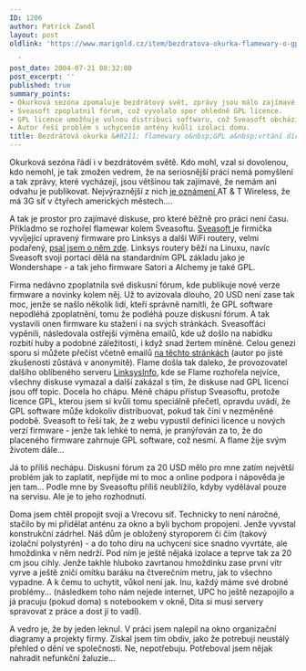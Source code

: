 ```yaml
---
ID: 1206
author: Patrick Zandl
layout: post
oldlink: 'https://www.marigold.cz/item/bezdratova-okurka-flamewary-o-gpl-a-vrtani-diry-do-styroporu

  '
post_date: 2004-07-21 08:32:00
post_excerpt: ''
published: true
summary_points:
- Okurková sezóna zpomaluje bezdrátový svět, zprávy jsou málo zajímavé.
- Sveasoft zpoplatnil fórum, což vyvolalo spor ohledně GPL licence.
- GPL licence umožňuje volnou distribuci softwaru, což Sveasoft obchází.
- Autor řeší problém s uchycením antény kvůli izolaci domu.
title: Bezdrátová okurka &#8211; flamewary o&nbsp;GPL a&nbsp;vrtání díry do styroporu&#8230;
---
```


<p>
Okurková sezóna řádí i v bezdrátovém světě. Kdo mohl, vzal si dovolenou, kdo nemohl, je tak zmožen vedrem, že na seriosnější práci nemá pomyšlení a tak zprávy, které vycházejí, jsou většinou tak zajímavé, že nemám ani odvahu je publikovat. Nejvýraznější z nich <a href="http://story.news.yahoo.com/news?tmpl=story&amp;ncid=1212&amp;e=1&amp;u=/nm/20040720/wr_nm/telecoms_attwireless_3g_dc&amp;sid=95573503">je oznámení </a>AT &amp; T Wireless, že má 3G síť v čtyřech amerických městech....</p>
<p>
A tak je prostor pro zajímavé diskuse, pro které běžně pro práci není času. Příkladmo se rozhořel flamewar kolem Sveasoftu. <a href="http://www.sveasoft.com/modules/phpBB2/index.php">Sveasoft </a>je firmička vyvíjející upravený firmware pro Linksys a další WiFi routery, velmi podařený, <a href="/item/linksys-wrt54g-zvladne-bandwidth-management">psal jsem o něm zde</a>. Linksys routery běží na Linuxu, navíc Sveasoft svoji portaci dělá na standardním GPL základu jako je Wondershape - a tak jeho firmware Satori a Alchemy je také GPL. </p>
<p>
Firma nedávno zpoplatnila své diskusní fórum, kde publikuje nové verze firmware a novinky kolem něj. Už to avizovala dlouho, 20 USD není zase tak moc, jenže se našlo několik lidí, kteří správně namítli, že GPL software nepodléhá zpoplatnění, tomu že podléhá pouze diskusní fórum. A tak vystavili onen firmware ku stažení i na svých stránkách. Sveasofťáci vypěnili, následovala ostřejší výměna emailů, kde už došlo na nabídku rozbití huby a podobné záležitosti, i když snad žertem míněné. Celou genezi sporu si můžete přečíst včetně emailů <a href="http://firmware.dl.am/">na těchto stránkách</a> (autor po jisté zkušenosti zůstává v anonymitě). Flame došla tak daleko, že provozovatel dalšího oblíbeného serveru <a href="http://www.linksysinfo.org/">LinksysInfo</a>, kde se Flame rozhořela nejvíce, všechny diskuse vymazal a další zakázal s tím, že diskuse nad GPL licencí jsou off topic. Docela ho chápu. Méně chápu přístup Sveasoftu, protože licence GPL, kterou jsem si kvůli tomu speciálně přečetl, opravdu uvádí, že GPL software může kdokoliv distribuovat, pokud tak činí v nezměněné podobě. Sveasoft to řeší tak, že z webu vypustil definici licence u nových verzí firmware - jenže tak lehké to nemá, je pranýřován za to, že do placeného firmware zahrnuje GPL software, což nesmí. A flame žije svým životem dále...</p>
<p>
Já to příliš nechápu. Diskusní fórum za 20 USD mělo pro mne zatím největší problém jak to zaplatit, nepřijde mi to moc a online podpora i nápověda je jen tam... Podle mne by Sveasoftu příliš neublížilo, kdyby vydělával pouze na servisu. Ale je to jeho rozhodnutí. </p>
<p>
Doma jsem chtěl propojit svoji a Vrecovu síť. Technicky to není náročné, stačilo by mi přidělat anténu za okno a byli bychom propojeni. Jenže vyvstal konstrukční zádrhel. Náš dům je obložený styroporem či čím (takový izolační polystyrén) - a do toho díru na uchycení sice snadno vyvrtáte, ale hmoždinka v něm nedrží. Pod ním je ještě nějaká izolace a teprve tak za 20 cm jsou cihly. Jenže takhle hluboko zavrtanou hmoždinku zase první vítr vyrve a ještě zničí omítku baráku na čtverečním metru, jak to všechno vypadne. A k čemu to uchytit, vůkol není jak. Inu, každý máme své drobné problémy... (následkem toho nám nejede internet, UPC ho ještě nezapojilo a já pracuju (pokud doma) s notebookem v okně, Dita si musí servery spravovat z práce a dost jí to vadí).</p>
<p>
A vedro je, že by jeden leknul. V práci jsem nalepil na okno organizační diagramy a projekty firmy. Získal jsem tím obdiv, jako že potrebuji neustálý přehled o dění ve společnosti. Ne, nepotřebuju. Potřeboval jsem nějak nahradit nefunkční žaluzie...</p>